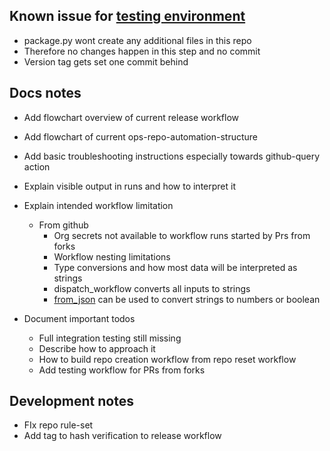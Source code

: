 ## Known issue for [testing environment](https://github.com/ynput/ayon-addon-action-testing)

* package.py wont create any additional files in this repo
* Therefore no changes happen in this step and no commit
* Version tag gets set one commit behind

## Docs notes

* Add flowchart overview of current release workflow
* Add flowchart of current ops-repo-automation-structure
* Add basic troubleshooting instructions especially towards github-query action
* Explain visible output in runs and how to interpret it

* Explain intended workflow limitation
  * From github
    * Org secrets not available to workflow runs started by Prs from forks
    * Workflow nesting limitations
    * Type conversions and how most data will be interpreted as strings
    * dispatch_workflow converts all inputs to strings
    * [from_json](https://docs.github.com/en/actions/writing-workflows/choosing-what-your-workflow-does/evaluate-expressions-in-workflows-and-actions#operators) can be used to convert strings to numbers or boolean

* Document important todos
  * Full integration testing still missing
  * Describe how to approach it
  * How to build repo creation workflow from repo reset workflow
  * Add testing workflow for PRs from forks

## Development notes

* FIx repo rule-set
* Add tag to hash verification to release workflow
